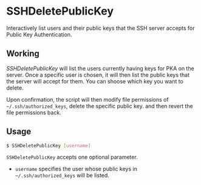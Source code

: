 # SSHDeletePublicKey
Interactively list users and their public keys that the SSH server accepts for Public Key Authentication.

## Working
*SSHDeletePublicKey* will list the users currently having keys for PKA on the server. Once a specific user is chosen, it will then list the public keys that the server will accept for them. You can shoose which key you want to delete.

Upon confirmation, the script will then modify file permissions of `~/.ssh/authorized_keys`, delete the specific public key. and then revert the file permissions back.

## Usage
```bash
$ SSHDeletePublicKey [username]
```
`SSHDeletePublicKey` accepts one optional parameter.
*  `username` specifies the user whose public keys in `~/.ssh/authorized_keys` will be listed.
